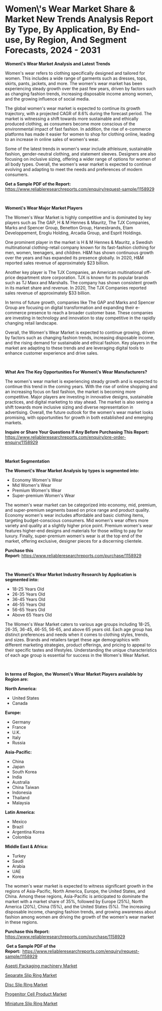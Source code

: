 <p><h1>Women\'s Wear Market Share & Market New Trends Analysis Report By Type, By Application, By End-use, By Region, And Segment Forecasts, 2024 - 2031</h1></p><p><strong>Women\'s Wear Market Analysis and Latest Trends</strong></p>
<p><p>Women's wear refers to clothing specifically designed and tailored for women. This includes a wide range of garments such as dresses, tops, skirts, pants, jackets, and more. The women's wear market has been experiencing steady growth over the past few years, driven by factors such as changing fashion trends, increasing disposable income among women, and the growing influence of social media.</p><p>The global women's wear market is expected to continue its growth trajectory, with a projected CAGR of 8.6% during the forecast period. The market is witnessing a shift towards more sustainable and ethically produced clothing, as consumers become more conscious of the environmental impact of fast fashion. In addition, the rise of e-commerce platforms has made it easier for women to shop for clothing online, leading to an increase in online sales of women's wear.</p><p>Some of the latest trends in women's wear include athleisure, sustainable fashion, gender-neutral clothing, and statement sleeves. Designers are also focusing on inclusive sizing, offering a wider range of options for women of all body types. Overall, the women's wear market is expected to continue evolving and adapting to meet the needs and preferences of modern consumers.</p></p>
<p><strong>Get a Sample PDF of the Report:&nbsp;</strong> <a href="https://www.reliableresearchreports.com/enquiry/request-sample/1158929">https://www.reliableresearchreports.com/enquiry/request-sample/1158929</a></p>
<p>&nbsp;</p>
<p><strong>Women\'s Wear Major Market Players</strong></p>
<p><p>The Women's Wear Market is highly competitive and is dominated by key players such as The GAP, H & M Hennes & Mauritz, The TJX Companies, Marks and Spencer Group, Benetton Group, Hanesbrands, Etam Developpement, Eroglu Holding, Arcadia Group, and Esprit Holdings.</p><p>One prominent player in the market is H & M Hennes & Mauritz, a Swedish multinational clothing-retail company known for its fast-fashion clothing for men, women, teenagers, and children. H&M has shown continuous growth over the years and has expanded its presence globally. In 2020, H&M reported sales revenue of approximately $23 billion.</p><p>Another key player is The TJX Companies, an American multinational off-price department store corporation. TJX is known for its popular brands such as TJ Maxx and Marshalls. The company has shown consistent growth in its market share and revenue. In 2020, The TJX Companies reported sales revenue of approximately $33 billion.</p><p>In terms of future growth, companies like The GAP and Marks and Spencer Group are focusing on digital transformation and expanding their e-commerce presence to reach a broader customer base. These companies are investing in technology and innovation to stay competitive in the rapidly changing retail landscape.</p><p>Overall, the Women's Wear Market is expected to continue growing, driven by factors such as changing fashion trends, increasing disposable income, and the rising demand for sustainable and ethical fashion. Key players in the market are adapting to these trends and are leveraging digital tools to enhance customer experience and drive sales.</p></p>
<p>&nbsp;</p>
<p><strong>What Are The Key Opportunities For Women\'s Wear Manufacturers?</strong></p>
<p><p>The women's wear market is experiencing steady growth and is expected to continue this trend in the coming years. With the rise of online shopping and an increasing focus on fast fashion, the market is becoming more competitive. Major players are investing in innovative designs, sustainable practices, and digital marketing to stay ahead. The market is also seeing a shift towards more inclusive sizing and diverse representation in advertising. Overall, the future outlook for the women's wear market looks promising, with opportunities for growth in both established and emerging markets.</p></p>
<p><strong>Inquire or Share Your Questions If Any Before Purchasing This Report:</strong> <a href="https://www.reliableresearchreports.com/enquiry/pre-order-enquiry/1158929">https://www.reliableresearchreports.com/enquiry/pre-order-enquiry/1158929</a></p>
<p>&nbsp;</p>
<p><strong>Market Segmentation</strong></p>
<p><strong>The Women\'s Wear Market Analysis by types is segmented into:</strong></p>
<p><ul><li>Economy Women's Wear</li><li>Mid Women's Wear</li><li>Premium Women's Wear</li><li>Super-premium Women's Wear</li></ul></p>
<p><p>The women's wear market can be categorized into economy, mid, premium, and super-premium segments based on price range and product quality. Economy women's wear includes affordable and basic clothing items, targeting budget-conscious consumers. Mid women's wear offers more variety and quality at a slightly higher price point. Premium women's wear features higher-end designs and materials for those willing to pay for luxury. Finally, super-premium women's wear is at the top end of the market, offering exclusive, designer pieces for a discerning clientele.</p></p>
<p><strong>Purchase this Report:&nbsp;</strong><a href="https://www.reliableresearchreports.com/purchase/1158929">https://www.reliableresearchreports.com/purchase/1158929</a></p>
<p>&nbsp;</p>
<p><strong>The Women\'s Wear Market Industry Research by Application is segmented into:</strong></p>
<p><ul><li>18-25 Years Old</li><li>26-35 Years Old</li><li>36-45 Years Old</li><li>46-55 Years Old</li><li>56-65 Years Old</li><li>Above 65 Years Old</li></ul></p>
<p><p>The Women's Wear Market caters to various age groups including 18-25, 26-35, 36-45, 46-55, 56-65, and above 65 years old. Each age group has distinct preferences and needs when it comes to clothing styles, trends, and sizes. Brands and retailers target these age demographics with different marketing strategies, product offerings, and pricing to appeal to their specific tastes and lifestyles. Understanding the unique characteristics of each age group is essential for success in the Women's Wear Market.</p></p>
<p>&nbsp;</p>
<p><strong>In terms of Region, the Women\'s Wear Market Players available by Region are:</strong></p>
<p>
    <p> <strong> North America: </strong>
        <ul>
            <li>United States</li>
            <li>Canada</li>
        </ul>
        </p> 
    <p> <strong> Europe: </strong>
        <ul>
            <li>Germany</li>
            <li>France</li>
            <li>U.K.</li>
            <li>Italy</li>
            <li>Russia</li>
        </ul>
        </p> 
    <p> <strong> Asia-Pacific: </strong>
        <ul>
            <li>China</li>
            <li>Japan</li>
            <li>South Korea</li>
            <li>India</li>
            <li>Australia</li>
            <li>China Taiwan</li>
            <li>Indonesia</li>
            <li>Thailand</li>
            <li>Malaysia</li>
        </ul>
        </p> 
    <p> <strong> Latin America: </strong>
        <ul>
            <li>Mexico</li>
            <li>Brazil</li>
            <li>Argentina Korea</li>
            <li>Colombia</li>
        </ul>
        </p> 
    <p> <strong> Middle East & Africa: </strong>
        <ul>
            <li>Turkey</li>
            <li>Saudi</li>
            <li>Arabia</li>
            <li>UAE</li>
            <li>Korea</li>
        </ul>
    </p>
    </p>
<p><p>The women's wear market is expected to witness significant growth in the regions of Asia-Pacific, North America, Europe, the United States, and China. Among these regions, Asia-Pacific is anticipated to dominate the market with a market share of 35%, followed by Europe (25%), North America (20%), China (15%), and the United States (5%). The increasing disposable income, changing fashion trends, and growing awareness about fashion among women are driving the growth of the women's wear market in these regions.</p></p>
<p><strong>Purchase this Report: </strong><a href="https://www.reliableresearchreports.com/purchase/1158929">https://www.reliableresearchreports.com/purchase/1158929</a></p>
<p>&nbsp;<strong>Get a Sample PDF of the Report:&nbsp;&nbsp;</strong><a href="https://www.reliableresearchreports.com/enquiry/request-sample/1158929">https://www.reliableresearchreports.com/enquiry/request-sample/1158929</a></p>
<p><strong></strong></p>
<p><p><a href="https://github.com/lubmix/Market-Research-Report-List-1/blob/main/asepti-packaging-machinery-market.md">Asepti Packaging machinery Market</a></p><p><a href="https://medium.com/p/b3e167014bbc/edit">Separate Slip Ring Market</a></p><p><a href="https://medium.com/p/43661bf59e6a/edit">Disc Slip Ring Market</a></p><p><a href="https://github.com/Hazelklievgspy6vdcsmu106w/Market-Research-Report-List-1/blob/main/progenitor-cell-product-market.md">Progenitor Cell Product Market</a></p><p><a href="https://medium.com/p/0938379b51a5/edit">Miniature Slip Ring Market</a></p></p>